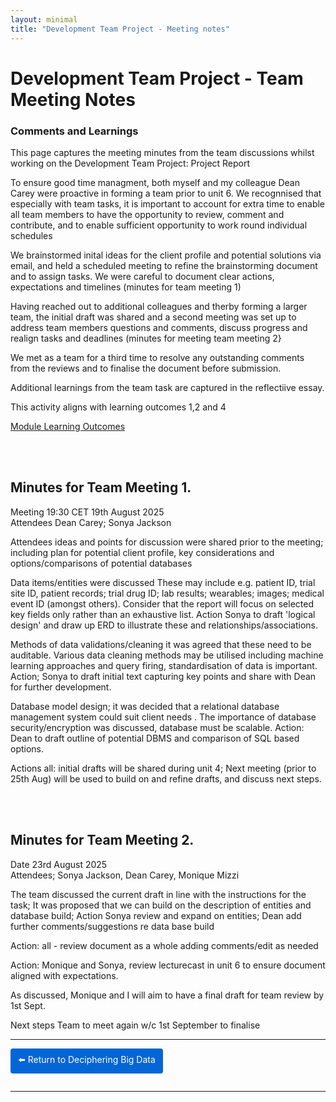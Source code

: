 ```yaml
---
layout: minimal
title: "Development Team Project - Meeting notes"
---
```


# Development Team Project - Team Meeting Notes


### Comments and Learnings

This page captures the meeting minutes from the team discussions whilst working on the Development Team Project: Project Report

To ensure good time managment, both myself and my colleague Dean Carey were proactive in forming a team prior to unit 6.  We recognnised  that especially with team tasks, it is important to account for extra time to enable all team members to have the opportunity to review, comment and contribute, and to enable sufficient opportunity to work round individual schedules

We brainstormed inital ideas for the client profile and potential solutions via email, and held a scheduled meeting to refine the brainstorming document and to assign tasks.  We were careful to document clear actions, expectations and timelines (minutes for team meeting 1)

Having reached out to additional colleagues and therby forming a larger team, the initial draft was shared and a second meeting was set up to address team members questions and comments, discuss progress and realign tasks and deadlines (minutes for meeting team meeting 2}

We met as a team for a third time to resolve any outstanding comments from the reviews and to finalise the document before submission.

Additional learnings from the team task are captured in the reflectiive essay. 

This activity aligns with learning outcomes 1,2 and  4

[Module Learning Outcomes](https://sjackson-ds25.github.io/DecipheringBigData/LearningObjectives.html)   

<br><br>

Minutes for Team Meeting 1.
------
Meeting 19:30 CET 19th August 2025  
Attendees Dean Carey; Sonya Jackson

Attendees ideas and points for discussion were shared prior to the meeting; including plan for potential client profile, key considerations and options/comparisons of potential databases

Data items/entities were discussed  These may include e.g. patient ID, trial site ID, patient records; trial drug ID; lab results; wearables; images; medical event ID (amongst others).  Consider that the report will focus on selected key fields only rather than an exhaustive list. Action Sonya to draft 'logical design' and draw up ERD to illustrate these and relationships/associations.  

Methods of data validations/cleaning  it was agreed that these need to be auditable.  Various data cleaning methods may be utilised including machine learning approaches and query firing, standardisation of data is important. Action; Sonya to draft initial text capturing key points and share with Dean for further development.

Database model design; it was decided that  a relational database management system could suit client needs .  The importance of database security/encryption was discussed, database must be scalable.  Action: Dean to draft outline of potential DBMS and comparison of SQL based options.


Actions all: initial drafts will be shared during unit 4; 
Next meeting (prior to 25th Aug) will be used to build on and refine drafts, and discuss next steps.  


<br><br>

Minutes for Team Meeting 2.
------

Date 23rd August 2025  
Attendees; Sonya Jackson, Dean Carey, Monique Mizzi


The team discussed the current draft in line with the instructions for the task; It was proposed that we can build on the description of entities and database build; Action Sonya review and expand on entities; Dean add further comments/suggestions re data base build

Action: all - review document as a whole adding comments/edit as needed 

Action: Monique and Sonya, review lecturecast in unit 6 to ensure document aligned with expectations.   

As discussed, Monique and I will aim to have a final draft for team review by 1st Sept.

Next steps
Team to meet again w/c 1st September to finalise

<hr>

<a href="https://sjackson-ds25.github.io/DecipheringBigData/Landing%20page.html" style="display:inline-block; padding:8px 12px; background-color:#0366d6; color:white; text-decoration:none; border-radius:4px; margin-bottom:1em;">⬅️ Return to Deciphering Big Data</a>

<hr>

